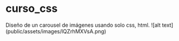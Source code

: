 # curso_css
Diseño de un carousel de imágenes usando solo css, html. 
![alt text] (public/assets/images/lQZrhMXVsA.png)
